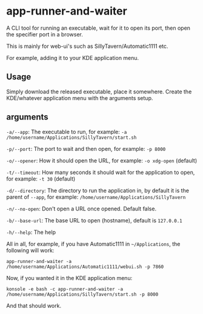 # app-runner-and-waiter
A CLI tool for running an executable, wait for it to open its port, then open the specifier port in a browser.

This is mainly for web-ui's such as SillyTavern/Automatic1111 etc.

For example, adding it to your KDE application menu.

## Usage
Simply download the released executable, place it somewhere.
Create the KDE/whatever application menu with the arguments setup.

## arguments
`-a/--app`: The executable to run, for example: `-a /home/username/Applications/SillyTavern/start.sh`

`-p/--port`: The port to wait and then open, for example: `-p 8000`

`-o/--opener`: How it should open the URL, for example: `-o xdg-open` (default)

`-t/--timeout`: How many seconds it should wait for the application to open, for example: `-t 30` (default)

`-d/--directory`: The directory to run the application in, by default it is the parent of `--app`, for example: `/home/username/Applications/SillyTavern`

`-n/--no-open`: Don't open a URL once opened. Default false.

`-b/--base-url`: The base URL to open (hostname), default is `127.0.0.1`

`-h/--help`: The help

All in all, for example, if you have Automatic1111 in `~/Applications`, the following will work:

`app-runner-and-waiter -a /home/username/Applications/Automatic1111/webui.sh -p 7860`

Now, if you wanted it in the KDE application menu:

`konsole -e bash -c app-runner-and-waiter -a /home/username/Applications/SillyTavern/start.sh -p 8000`

And that should work.
